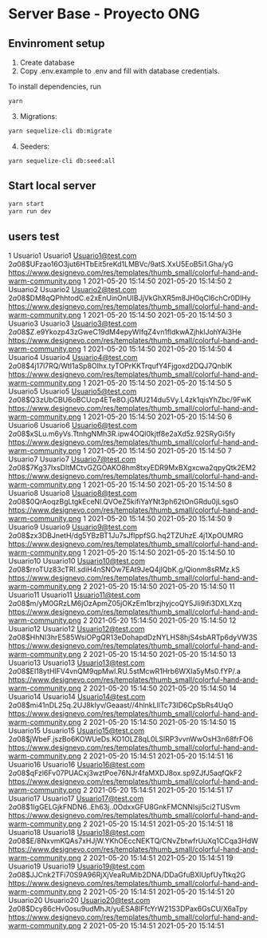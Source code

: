 # Server Base - Proyecto ONG

## Envinroment setup

1. Create database
2. Copy .env.example to .env and fill with database credentials.

To install dependencies, run

```bash
yarn
```

3. Migrations:

```bash
yarn sequelize-cli db:migrate
```

4. Seeders:

```bash
yarn sequelize-cli db:seed:all
```

## Start local server

```bash
yarn start
yarn run dev
```

## users test

1 Usuario1 Usuario1 Usuario1@test.com $2a$08$UFzao16O3jut6HTbEit5reKd1LMBVc/9atS.XxU5EoB5i1.Gha/yG https://www.designevo.com/res/templates/thumb_small/colorful-hand-and-warm-community.png 1 2021-05-20 15:14:50 2021-05-20 15:14:50
2 Usuario2 Usuario2 Usuario2@test.com $2a$08$DM8qQPhhtodC.e2xEnUinOnUIBJjVkGhXR5m8JH0qCl6chCr0DlHy https://www.designevo.com/res/templates/thumb_small/colorful-hand-and-warm-community.png 1 2021-05-20 15:14:50 2021-05-20 15:14:50
3 Usuario3 Usuario3 Usuario3@test.com $2a$08$Z.e9Ykozp43zGweC19dM4epyWIfqZ4vn1fldkwAZjhklJohYAi3He https://www.designevo.com/res/templates/thumb_small/colorful-hand-and-warm-community.png 1 2021-05-20 15:14:50 2021-05-20 15:14:50
4 Usuario4 Usuario4 Usuario4@test.com $2a$08$4j17l7RQ/WtI1aSp8OIhx.tyTOPrKKTrqufY4Fjgoxd2DQJ7QnblK	https://www.designevo.com/res/templates/thumb_small/colorful-hand-and-warm-community.png	1		2021-05-20 15:14:50	2021-05-20 15:14:50
5	Usuario5	Usuario5	Usuario5@test.com	$2a$08$Q3zUbCBU6oBCUcp4ETe8O.jGMU214du5Vy.L4zk1qisYhZbc/9FwK https://www.designevo.com/res/templates/thumb_small/colorful-hand-and-warm-community.png 1 2021-05-20 15:14:50 2021-05-20 15:14:50
6 Usuario6 Usuario6 Usuario6@test.com $2a$08$xSLu.m6yVs.TtnhgNMh3R.ipw4OQl0kjtf8e2aXd5z.92SRyGi5fy https://www.designevo.com/res/templates/thumb_small/colorful-hand-and-warm-community.png 1 2021-05-20 15:14:50 2021-05-20 15:14:50
7 Usuario7 Usuario7 Usuario7@test.com $2a$08$7Kg37IxsDltMCtvGZGOAKO8hm8txyEDR9MxBXgxcwa2qpyQtk2EM2	https://www.designevo.com/res/templates/thumb_small/colorful-hand-and-warm-community.png	1		2021-05-20 15:14:50	2021-05-20 15:14:50
8	Usuario8	Usuario8	Usuario8@test.com	$2a$08$0QrAoqzBgLtgkEceNl.QVOeZ5kifiYaYNt3ph62tOnGRdu0jLsgsO	https://www.designevo.com/res/templates/thumb_small/colorful-hand-and-warm-community.png	1		2021-05-20 15:14:50	2021-05-20 15:14:50
9	Usuario9	Usuario9	Usuario9@test.com	$2a$08$zx3DBJnetH/dg5YBzBT1Ju7sJfIppfSG.hq2TZUhzE.4j1XpOUMRG https://www.designevo.com/res/templates/thumb_small/colorful-hand-and-warm-community.png 1 2021-05-20 15:14:50 2021-05-20 15:14:50
10 Usuario10 Usuario10 Usuario10@test.com $2a$08$rroTUz83cTRI.sdiH4nSNOw7EAt9JeQ4jlQbK.g/Qionm8sRMz.kS https://www.designevo.com/res/templates/thumb_small/colorful-hand-and-warm-community.png 2 2021-05-20 15:14:50 2021-05-20 15:14:50
11 Usuario11 Usuario11 Usuario11@test.com $2a$08$m/yM0GRzLM6jOzApmZ05jOKzEm1brzjhyjcoQY5JIi9ifi3DXLXzq https://www.designevo.com/res/templates/thumb_small/colorful-hand-and-warm-community.png 2 2021-05-20 15:14:50 2021-05-20 15:14:50
12 Usuario12 Usuario12 Usuario12@test.com $2a$08$HhNI3hrE585WsiOPgQR13eDohapdDzNYLHS8hjS4sbARTp6dyVW3S https://www.designevo.com/res/templates/thumb_small/colorful-hand-and-warm-community.png 2 2021-05-20 15:14:50 2021-05-20 15:14:50
13 Usuario13 Usuario13 Usuario13@test.com $2a$08$El18ytHlFV4vnQM9qpMwl.RU.5stMcwR1Hrb6WXIa5yMs0.fYP/.a https://www.designevo.com/res/templates/thumb_small/colorful-hand-and-warm-community.png 2 2021-05-20 15:14:50 2021-05-20 15:14:50
14 Usuario14 Usuario14 Usuario14@test.com $2a$08$mi41nDL25q.2UJ8kIyv/Geaast//4hlnkLlITc73ID6CpSbRs4UqO https://www.designevo.com/res/templates/thumb_small/colorful-hand-and-warm-community.png 2 2021-05-20 15:14:50 2021-05-20 15:14:50
15 Usuario15 Usuario15 Usuario15@test.com $2a$08$jWbeF.jszBo6KOWUeDs.KO1OLZ8qL0LSlRP3vvnWwOsH3n68frFO6 https://www.designevo.com/res/templates/thumb_small/colorful-hand-and-warm-community.png 2 2021-05-20 15:14:51 2021-05-20 15:14:51
16 Usuario16 Usuario16 Usuario16@test.com $2a$08$qFzl6Fv07PUACxj3wztPoe76NJr4faMXDJ8ox.sp9ZJfJ5aqfQkF2 https://www.designevo.com/res/templates/thumb_small/colorful-hand-and-warm-community.png 2 2021-05-20 15:14:51 2021-05-20 15:14:51
17 Usuario17 Usuario17 Usuario17@test.com $2a$08$1IgGELGjkFNDN6..Eh63j..0OdxxGFU8GnkFMCNNIsji5ci2TUSvm	https://www.designevo.com/res/templates/thumb_small/colorful-hand-and-warm-community.png	2		2021-05-20 15:14:51	2021-05-20 15:14:51
18	Usuario18	Usuario18	Usuario18@test.com	$2a$08$E/8NxvmKQAs7xHJjW.YKhOEccNEKTQ/CNvZbtwfrUuXq1CCqa3HdW https://www.designevo.com/res/templates/thumb_small/colorful-hand-and-warm-community.png 2 2021-05-20 15:14:51 2021-05-20 15:14:51
19 Usuario19 Usuario19 Usuario19@test.com $2a$08$JJCnk2TFi70S9A96RjXjVeaRuMib2DNA/DDaGfuBXlUpfUyTtkq2G https://www.designevo.com/res/templates/thumb_small/colorful-hand-and-warm-community.png 2 2021-05-20 15:14:51 2021-05-20 15:14:51
20 Usuario20 Usuario20 Usuario20@test.com $2a$08$Dcy86cHv0osu9udMhJt/yuESA8lFfcYrW21S3DPax6GsCU/X6aTpy https://www.designevo.com/res/templates/thumb_small/colorful-hand-and-warm-community.png 2 2021-05-20 15:14:51 2021-05-20 15:14:51
